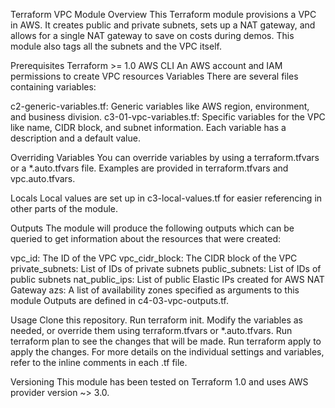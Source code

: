 Terraform VPC Module
Overview
This Terraform module provisions a VPC in AWS. It creates public and private subnets, sets up a NAT gateway, and allows for a single NAT gateway to save on costs during demos. This module also tags all the subnets and the VPC itself.

Prerequisites
Terraform >= 1.0
AWS CLI
An AWS account and IAM permissions to create VPC resources
Variables
There are several files containing variables:

c2-generic-variables.tf: Generic variables like AWS region, environment, and business division.
c3-01-vpc-variables.tf: Specific variables for the VPC like name, CIDR block, and subnet information.
Each variable has a description and a default value.

Overriding Variables
You can override variables by using a terraform.tfvars or a *.auto.tfvars file. Examples are provided in terraform.tfvars and vpc.auto.tfvars.

Locals
Local values are set up in c3-local-values.tf for easier referencing in other parts of the module.

Outputs
The module will produce the following outputs which can be queried to get information about the resources that were created:

vpc_id: The ID of the VPC
vpc_cidr_block: The CIDR block of the VPC
private_subnets: List of IDs of private subnets
public_subnets: List of IDs of public subnets
nat_public_ips: List of public Elastic IPs created for AWS NAT Gateway
azs: A list of availability zones specified as arguments to this module
Outputs are defined in c4-03-vpc-outputs.tf.

Usage
Clone this repository.
Run terraform init.
Modify the variables as needed, or override them using terraform.tfvars or *.auto.tfvars.
Run terraform plan to see the changes that will be made.
Run terraform apply to apply the changes.
For more details on the individual settings and variables, refer to the inline comments in each .tf file.

Versioning
This module has been tested on Terraform 1.0 and uses AWS provider version ~> 3.0.